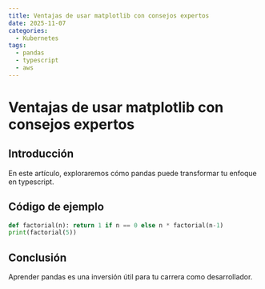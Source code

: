 ```yaml
---
title: Ventajas de usar matplotlib con consejos expertos
date: 2025-11-07
categories:
  - Kubernetes
tags:
  - pandas
  - typescript
  - aws
---
```


# Ventajas de usar matplotlib con consejos expertos

## Introducción

En este artículo, exploraremos cómo pandas puede transformar tu enfoque en typescript.

## Código de ejemplo

```python
def factorial(n): return 1 if n == 0 else n * factorial(n-1)
print(factorial(5))
```

## Conclusión

Aprender pandas es una inversión útil para tu carrera como desarrollador.